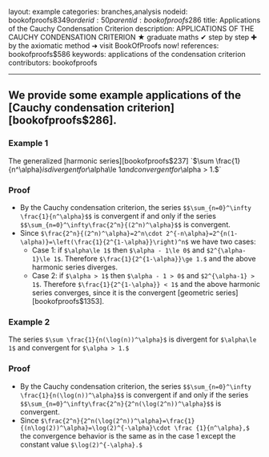 layout: example
categories: branches,analysis
nodeid: bookofproofs$8349
orderid: 50
parentid: bookofproofs$286
title: Applications of the Cauchy Condensation Criterion
description: APPLICATIONS OF THE CAUCHY CONDENSATION CRITERION ★ graduate maths ✔ step by step ✚ by the axiomatic method ➜ visit BookOfProofs now!
references: bookofproofs$586
keywords: applications of the condensation criterion
contributors: bookofproofs

---
We provide some example applications of the [Cauchy condensation criterion][bookofproofs$286].
---

### Example 1

The generalized [harmonic series][bookofproofs$237] `$\sum \frac{1}{n^\alpha}$` is divergent for `$\alpha\le 1$` and convergent for `$\alpha > 1.$`

### Proof

* By the Cauchy condensation criterion, the series  `$$\sum_{n=0}^\infty \frac{1}{n^\alpha}$$` is convergent if and only if the series `$$\sum_{n=0}^\infty\frac{2^n}{(2^n)^\alpha}$$` is convergent.
* Since `$\frac{2^n}{(2^n)^\alpha}=2^n\cdot 2^{-n\alpha}=2^{n(1-\alpha)}=\left(\frac{1}{2^{1-\alpha}}\right)^n$` we have two cases:
   * Case 1: if `$\alpha\le 1$` then `$\alpha - 1\le 0$` and `$2^{\alpha-1}\le 1$`. Therefore `$\frac{1}{2^{1-\alpha}}\ge 1.$` and the above harmonic series diverges.
   * Case 2: if `$\alpha > 1$` then `$\alpha - 1 > 0$` and `$2^{\alpha-1} > 1$`. Therefore `$\frac{1}{2^{1-\alpha}} < 1$` and the above harmonic series converges, since it is the convergent [geometric series][bookofproofs$1353].
### Example 2

The series `$\sum \frac{1}{n(\log(n))^\alpha}$` is divergent for `$\alpha\le 1$` and convergent for `$\alpha > 1.$`

### Proof

* By the Cauchy condensation criterion, the series  `$$\sum_{n=0}^\infty \frac{1}{n(\log(n))^\alpha}$$` is convergent if and only if the series `$$\sum_{n=0}^\infty\frac{2^n}{2^n(\log(2^n))^\alpha}$$` is convergent.
* Since `$\frac{2^n}{2^n(\log(2^n))^\alpha}=\frac{1}{(n\log(2))^\alpha}=\log(2)^{-\alpha}\cdot \frac {1}{n^\alpha},$`  the convergence behavior is the same as in the case 1 except the constant value `$\log(2)^{-\alpha}.$`
